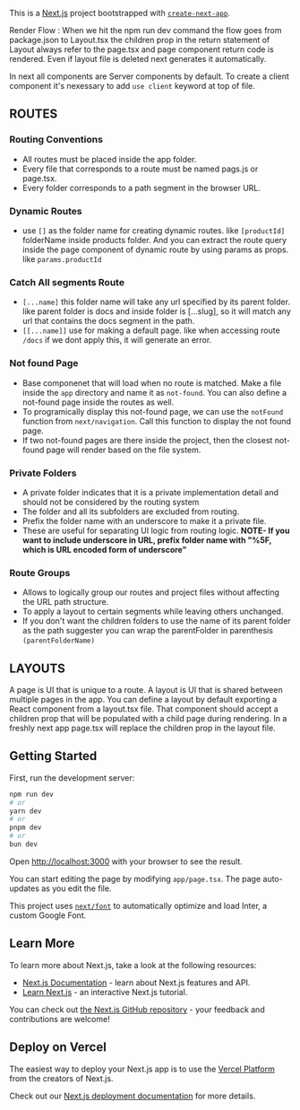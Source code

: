 This is a [Next.js](https://nextjs.org/) project bootstrapped with [`create-next-app`](https://github.com/vercel/next.js/tree/canary/packages/create-next-app).

Render Flow : When we hit the npm run dev command the flow goes from package.json to Layout.tsx the children prop in the return statement of Layout always refer to the page.tsx and page component return code is rendered.
Even if layout file is deleted next generates it automatically.

In next all components are Server components by default.
To create a client component it's nexessary to add `use client` keyword at top of file.
## ROUTES
### Routing Conventions
- All routes must be placed inside the app folder.
- Every file that corresponds to a route must be named pags.js or page.tsx.
- Every folder corresponds to a path segment in the browser URL.

### Dynamic Routes
- use `[]` as the folder name for creating dynamic routes. like `[productId]` folderName inside products folder. And you can extract the route query inside the page component of dynamic route by using params as props. like `params.productId`
### Catch All segments Route
- `[...name]` this folder name will take any url specified by its parent folder. like parent folder is docs and inside folder is [...slug], so it will match any url that contains the docs segment in the path.
- `[[...name]]` use for making a default page. like when accessing route `/docs` if we dont apply this, it will generate an error.
### Not found Page
- Base componenet that will load when no route is matched. Make a file inside the `app` directory and name it as `not-found`. You can also define a not-found page inside the routes as well.
- To programically display this not-found page, we can use the `notFound` function from `next/navigation`. Call this function to display the not found page.
- If two not-found pages are there inside the project, then the closest not-found page will render based on the file system.
### Private Folders
- A private folder indicates that it is a private implementation detail and should not be considered by the routing system
- The folder and all its subfolders are excluded from routing.
- Prefix the folder name with an underscore to make it a private file.
- These are useful for separating UI logic from routing logic.
**NOTE- If you want to include underscore in URL, prefix folder name with "%5F, which is URL encoded form of underscore"** 
### Route Groups
- Allows to logically group our routes and project files without affecting the URL path structure.
- To apply a layout to certain segments while leaving others unchanged.
- If you don't want the children folders to use the name of its parent folder as the path suggester you can wrap the parentFolder in parenthesis `(parentFolderName)` 

## LAYOUTS
A page is UI that is unique to a route.
A layout is UI that is shared between multiple pages in the app.
You can define a layout by default exporting a React component from a layout.tsx file.
That component should accept a children prop that will be populated with a child page during rendering.
In a freshly next app page.tsx will replace the children prop in the layout file.
## Getting Started

First, run the development server:

```bash
npm run dev
# or
yarn dev
# or
pnpm dev
# or
bun dev
```

Open [http://localhost:3000](http://localhost:3000) with your browser to see the result.

You can start editing the page by modifying `app/page.tsx`. The page auto-updates as you edit the file.

This project uses [`next/font`](https://nextjs.org/docs/basic-features/font-optimization) to automatically optimize and load Inter, a custom Google Font.

## Learn More

To learn more about Next.js, take a look at the following resources:

- [Next.js Documentation](https://nextjs.org/docs) - learn about Next.js features and API.
- [Learn Next.js](https://nextjs.org/learn) - an interactive Next.js tutorial.

You can check out [the Next.js GitHub repository](https://github.com/vercel/next.js/) - your feedback and contributions are welcome!

## Deploy on Vercel

The easiest way to deploy your Next.js app is to use the [Vercel Platform](https://vercel.com/new?utm_medium=default-template&filter=next.js&utm_source=create-next-app&utm_campaign=create-next-app-readme) from the creators of Next.js.

Check out our [Next.js deployment documentation](https://nextjs.org/docs/deployment) for more details.
